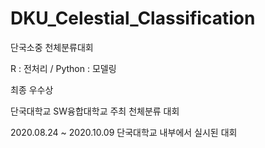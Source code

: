 # DKU_Celestial_Classification
단국소중 천체분류대회

R : 전처리 / Python : 모델링


최종 우수상

단국대학교 SW융합대학교 주최 천체분류 대회

2020.08.24 ~ 2020.10.09 
단국대학교 내부에서 실시된 대회

